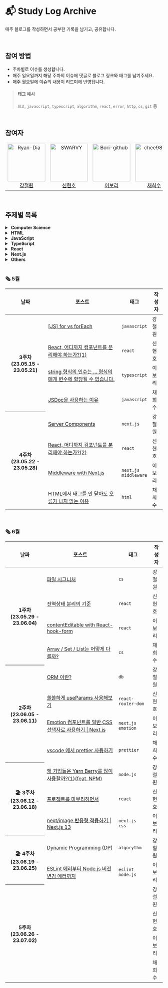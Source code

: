 # 📬 Study Log Archive

매주 블로그를 작성하면서 공부한 기록을 남기고, 공유합니다.

<br />

## 참여 방법
- 주차별로 이슈를 생성합니다.
- 매주 일요일까지 해당 주차의 이슈에 댓글로 블로그 링크와 태그를 남겨주세요.
- 매주 월요일에 이슈의 내용이 리드미에 반영됩니다.

> #### 태그 예시
> `회고`, `javascript`, `typescript`, `algorithm`, `react`, `error`, `http`, `cs`, `git` 등 

<br />

## 참여자
<table>
  <tr>
    <td align="center">
      <a href="https://github.com/Ryan-Dia">
        <img src="https://avatars1.githubusercontent.com/u/76567238" alt="Ryan-Dia" width="120" />
      </a>
      <br />
      <a href="https://github.com/Ryan-Dia">강철원</a>
    </td>
    <td align="center">
      <a href="https://github.com/SWARVY">
        <img src="https://avatars1.githubusercontent.com/u/53262430" alt="SWARVY" width="120" />
      </a>
      <br />
      <a href="https://github.com/SWARVY">신현호</a>
    </td>
    <td align="center">
      <a href="https://github.com/Bori-github">
        <img src="https://avatars.githubusercontent.com/u/85009583" alt="Bori-github" width="120" />
      </a>
      <br />
      <a href="https://github.com/Bori-github">이보리</a>
    </td>
    <td align="center">
      <a href="https://github.com/chee9835">
        <img src="https://avatars.githubusercontent.com/u/100351462" alt="chee9835" width="120" />
      </a>
      <br />
      <a href="https://github.com/chee9835">채희수</a>
    </td>
  </tr>
</table>

<br />

## 주제별 목록

<details>
  <summary><strong>&nbsp;Computer Science</strong></summary>
  <ul>
    <li><a href="https://html-jc.tistory.com/668">파일 시그니처
</a></li>
    <li><a href="https://velog.io/@chee9835/Array-Set-List%EB%8A%94-%EC%96%B4%EB%96%BB%EA%B2%8C-%EB%8B%A4%EB%A5%BC%EA%B9%8C">Array / Set / List는 어떻게 다를까?</a></li>
    <li><a href="https://html-jc.tistory.com/670">ORM 이란?</a></li>
  </ul>
</details>
<details>
  <summary><strong>&nbsp;HTML</strong></summary>
  <ul>
    <li><a href="https://velog.io/@chee9835/HTML%EC%97%90%EC%84%9C-%ED%83%9C%EA%B7%B8%EB%A5%BC-%EC%95%88-%EB%8B%AB%EC%95%84%EB%8F%84-%EC%98%A4%EB%A5%98%EA%B0%80-%EB%82%98%EC%A7%80-%EC%95%8A%EB%8A%94-%EC%9D%B4%EC%9C%A0">HTML에서 태그를 안 닫아도 오류가 나지 않는 이유</a></li>
  </ul>
</details>
<details>
  <summary><strong>&nbsp;JavaScript</strong></summary>
  <ul>
    <li><a href="https://html-jc.tistory.com/648">[JS] for vs forEach</a></li>
    <li><a href="https://velog.io/@chee9835/JSDoc%EC%9D%84-%EC%82%AC%EC%9A%A9%ED%95%98%EB%8A%94-%EC%9D%B4%EC%9C%A0">JSDoc을 사용하는 이유</a></li>
  </ul>
</details>

<details>
  <summary><strong>&nbsp;TypeScript</strong></summary>
  <ul>
    <li><a href="https://velog.io/@qhflrnfl4324/string-%ED%98%95%EC%8B%9D%EC%9D%98-%EC%9D%B8%EC%88%98%EB%8A%94-...-%ED%98%95%EC%8B%9D%EC%9D%98-%EB%A7%A4%EA%B0%9C-%EB%B3%80%EC%88%98%EC%97%90-%ED%95%A0%EB%8B%B9%EB%90%A0-%EC%88%98-%EC%97%86%EC%8A%B5%EB%8B%88%EB%8B%A4.-TypeScript">string 형식의 인수는 ... 형식의 매개 변수에 할당될 수 없습니다.</a></li>
  </ul>
</details>

<details>
  <summary><strong>&nbsp;React</strong></summary>
  <ul>
    <li><a href="https://swarvy.tistory.com/142">React, 어디까지 컴포넌트를 분리해야 하는가?(1)
</a></li>
    <li><a href="https://swarvy.tistory.com/143">React, 어디까지 컴포넌트를 분리해야 하는가?(2)</a></li>
    <li><a href="https://swarvy.tistory.com/144">전역상태 분리의 기준
</a></li>
    <li><a href="https://velog.io/@qhflrnfl4324/contentEditable-with-React-hook-form">contentEditable with React-hook-form
</a></li>
    <li><a href="https://swarvy.tistory.com/145">쏠쏠하게 useParams 사용해보기</a></li>
    <li><a href="https://swarvy.tistory.com/146">프로젝트를 마무리하면서</a></li>
  </ul>
</details>

<details>
  <summary><strong>&nbsp;Next.js</strong></summary>
  <ul>
    <li><a href="https://html-jc.tistory.com/657">Server Components</a></li>
    <li><a href="https://velog.io/@qhflrnfl4324/Middleware-with-Next.js">Middleware with Next.js</a></li>
    <li><a href="https://velog.io/@qhflrnfl4324/Emotion-%EC%BB%B4%ED%8F%AC%EB%84%8C%ED%8A%B8%EB%A5%BC-%EC%9D%BC%EB%B0%98-CSS-%EC%84%A0%ED%83%9D%EC%9E%90%EB%A1%9C-%EC%82%AC%EC%9A%A9%ED%95%98%EA%B8%B0-Next.js">Emotion 컴포넌트를 일반 CSS 선택자로 사용하기 | Next.js</a></li>
    <li><a href="https://velog.io/@qhflrnfl4324/nextimage-%EB%B0%98%EC%9D%91%ED%98%95-%EC%A0%81%EC%9A%A9%ED%95%98%EA%B8%B0-Next.js-13">next/image 반응형 적용하기 | Next.js 13</a></li>
  </ul>
</details>

<details>
  <summary><strong>&nbsp;Others</strong></summary>
  <ul>
    <li><a href="https://velog.io/@chee9835/vscode-%EC%97%90%EC%84%9C-prettier-%EC%82%AC%EC%9A%A9%ED%95%98%EA%B8%B0">vscode 에서 prettier 사용하기</a></li>
    <li><a href="https://html-jc.tistory.com/676">왜 기업들은 Yarn Berry를 많이 사용할까?(1)(feat. NPM)</a></li>
    <li><a href="https://html-jc.tistory.com/684">Dynamic Programming (DP)</a></li>
    <li><a href="https://velog.io/@qhflrnfl4324/ESLint-%EC%97%90%EB%9F%AC%EB%B6%80%ED%84%B0-Node.js-%EB%B2%84%EC%A0%84-%EB%B3%80%EA%B2%BD-%EC%97%90%EB%9F%AC%EA%B9%8C%EC%A7%80">ESLint 에러부터 Node.js 버전 변경 에러까지</a></li>
  </ul>
</details>

<br />

### 🗞 5월
<table>
  <thead>
    <tr>
      <th align="center">날짜</th>
      <th align="center">포스트</th>
      <th align="center">태그</th>
      <th align="center">작성자</th>
    </tr>
  </thead>
  <tbody>
    <tr>
      <th rowspan=4 align="center">3주차<br />(23.05.15 - 23.05.21)</th>
      <td>
        <a href="https://html-jc.tistory.com/648">[JS] for vs forEach</a>
      </td>
      <td><code>javascript</code></td>
      <td>강철원</td>
    </tr>
    <tr>
      <td>
        <a href="https://swarvy.tistory.com/142">React, 어디까지 컴포넌트를 분리해야 하는가?(1)
</a>
      </td>
      <td><code>react</code></td>
      <td>신현호</td>
    </tr>
    <tr>
      <td>
        <a href="https://velog.io/@qhflrnfl4324/string-%ED%98%95%EC%8B%9D%EC%9D%98-%EC%9D%B8%EC%88%98%EB%8A%94-...-%ED%98%95%EC%8B%9D%EC%9D%98-%EB%A7%A4%EA%B0%9C-%EB%B3%80%EC%88%98%EC%97%90-%ED%95%A0%EB%8B%B9%EB%90%A0-%EC%88%98-%EC%97%86%EC%8A%B5%EB%8B%88%EB%8B%A4.-TypeScript">string 형식의 인수는 ... 형식의 매개 변수에 할당될 수 없습니다.</a>  
      </td>
      <td><code>typescript</code></td>
      <td>이보리</td>
    </tr>
    <tr>
      <td>
        <a href="https://velog.io/@chee9835/JSDoc%EC%9D%84-%EC%82%AC%EC%9A%A9%ED%95%98%EB%8A%94-%EC%9D%B4%EC%9C%A0">JSDoc을 사용하는 이유</a>
      </td>
      <td><code>javascript</code></td>
      <td>채희수</td>
    </tr>
    <tr>
      <th rowspan=4 align="center">4주차<br />(23.05.22 - 23.05.28)</th>
      <td><a href="https://html-jc.tistory.com/657">Server Components</a></td>
      <td><code>next.js</code></td>
      <td>강철원</td>
    </tr>
    <tr>
      <td><a href="https://swarvy.tistory.com/143">React, 어디까지 컴포넌트를 분리해야 하는가?(2)</a></td>
      <td><code>react</code></td>
      <td>신현호</td>
    </tr>
    <tr>
      <td><a href="https://velog.io/@qhflrnfl4324/Middleware-with-Next.js">Middleware with Next.js</a></td>
      <td><code>next.js</code><br /><code>middleware</code></td>
      <td>이보리</td>
    </tr>
    <tr>
      <td><a href="https://velog.io/@chee9835/HTML%EC%97%90%EC%84%9C-%ED%83%9C%EA%B7%B8%EB%A5%BC-%EC%95%88-%EB%8B%AB%EC%95%84%EB%8F%84-%EC%98%A4%EB%A5%98%EA%B0%80-%EB%82%98%EC%A7%80-%EC%95%8A%EB%8A%94-%EC%9D%B4%EC%9C%A0">HTML에서 태그를 안 닫아도 오류가 나지 않는 이유</a></td>
      <td><code>html</code></td>
      <td>채희수</td>
    </tr>
  </tbody>
</table>

<br />

### 🗞 6월

<table>
  <thead>
    <tr>
      <th align="center">날짜</th>
      <th align="center">포스트</th>
      <th align="center">태그</th>
      <th align="center">작성자</th>
    </tr>
  </thead>
  <tbody>
      <tr>
      <th rowspan=4 align="center">1주차<br />(23.05.29 - 23.06.04)</th>
      <td><a href="https://html-jc.tistory.com/668">파일 시그니처
</a></td>
      <td><code>cs</code></td>
      <td>강철원</td>
    </tr>
    <tr>
      <td><a href="https://swarvy.tistory.com/144">전역상태 분리의 기준
</a></td>
      <td><code>react</code></td>
      <td>신현호</td>
    </tr>
    <tr>
      <td><a href="https://velog.io/@qhflrnfl4324/contentEditable-with-React-hook-form">contentEditable with React-hook-form
</a></td>
      <td><code>react</code></td>
      <td>이보리</td>
    </tr>
    <tr>
      <td><a href="https://velog.io/@chee9835/Array-Set-List%EB%8A%94-%EC%96%B4%EB%96%BB%EA%B2%8C-%EB%8B%A4%EB%A5%BC%EA%B9%8C">Array / Set / List는 어떻게 다를까?</a></td>
      <td><code>cs</code></td>
      <td>채희수</td>
    </tr>
    <tr>
      <th rowspan=4 align="center">2주차<br />(23.06.05 - 23.06.11)</th>
      <td><a href="https://html-jc.tistory.com/670">ORM 이란?</a></td>
      <td><code>db</code></td>
      <td>강철원</td>
    </tr>
    <tr>
      <td><a href="https://swarvy.tistory.com/145">쏠쏠하게 useParams 사용해보기</a></td>
      <td><code>react-router-dom</code></td>
      <td>신현호</td>
    </tr>
    <tr>
      <td><a href="https://velog.io/@qhflrnfl4324/Emotion-%EC%BB%B4%ED%8F%AC%EB%84%8C%ED%8A%B8%EB%A5%BC-%EC%9D%BC%EB%B0%98-CSS-%EC%84%A0%ED%83%9D%EC%9E%90%EB%A1%9C-%EC%82%AC%EC%9A%A9%ED%95%98%EA%B8%B0-Next.js">Emotion 컴포넌트를 일반 CSS 선택자로 사용하기 | Next.js</a></td>
      <td><code>next.js</code><br /><code>emotion</code></td>
      <td>이보리</td>
    </tr>
    <tr>
      <td><a href="https://velog.io/@chee9835/vscode-%EC%97%90%EC%84%9C-prettier-%EC%82%AC%EC%9A%A9%ED%95%98%EA%B8%B0">vscode 에서 prettier 사용하기</a></td>
      <td><code>prettier</code></td>
      <td>채희수</td>
    </tr>
    <tr>
      <th rowspan=3 align="center">🏖️ 3주차<br />(23.06.12 - 23.06.18)</th>
      <td><a href="https://html-jc.tistory.com/676">왜 기업들은 Yarn Berry를 많이 사용할까?(1)(feat. NPM)</a></td>
      <td><code>node.js</code></td>
      <td>강철원</td>
    </tr>
    <tr>
      <td><a href="https://swarvy.tistory.com/146">프로젝트를 마무리하면서</a></td>
      <td><code>react</code></td>
      <td>신현호</td>
    </tr>
    <tr>
      <td><a href="https://velog.io/@qhflrnfl4324/nextimage-%EB%B0%98%EC%9D%91%ED%98%95-%EC%A0%81%EC%9A%A9%ED%95%98%EA%B8%B0-Next.js-13">next/image 반응형 적용하기 | Next.js 13</a></td>
      <td><code>next.js</code><br /><code>css</code></td>
      <td>이보리</td>
    </tr>
    <tr>
      <th rowspan=2 align="center">🏖️ 4주차<br />(23.06.19 - 23.06.25)</th>
      <td><a href="https://html-jc.tistory.com/684">Dynamic Programming (DP)</a></td>
      <td><code>algorythm</code></td>
      <td>강철원</td>
    </tr>
    <tr>
      <td><a href="https://velog.io/@qhflrnfl4324/ESLint-%EC%97%90%EB%9F%AC%EB%B6%80%ED%84%B0-Node.js-%EB%B2%84%EC%A0%84-%EB%B3%80%EA%B2%BD-%EC%97%90%EB%9F%AC%EA%B9%8C%EC%A7%80">ESLint 에러부터 Node.js 버전 변경 에러까지</a></td>
      <td><code>eslint</code><br /><code>node.js</code></td>
      <td>이보리</td>
    </tr>
    <tr>
      <th rowspan=4 align="center">5주차<br />(23.06.26 - 23.07.02)</th>
      <td></td>
      <td></td>
      <td>강철원</td>
    </tr>
    <tr>
      <td></td>
      <td></td>
      <td>신현호</td>
    </tr>
    <tr>
      <td></td>
      <td></td>
      <td>이보리</td>
    </tr>
    <tr>
      <td></td>
      <td></td>
      <td>채희수</td>
    </tr>
  </tbody>
</table>
